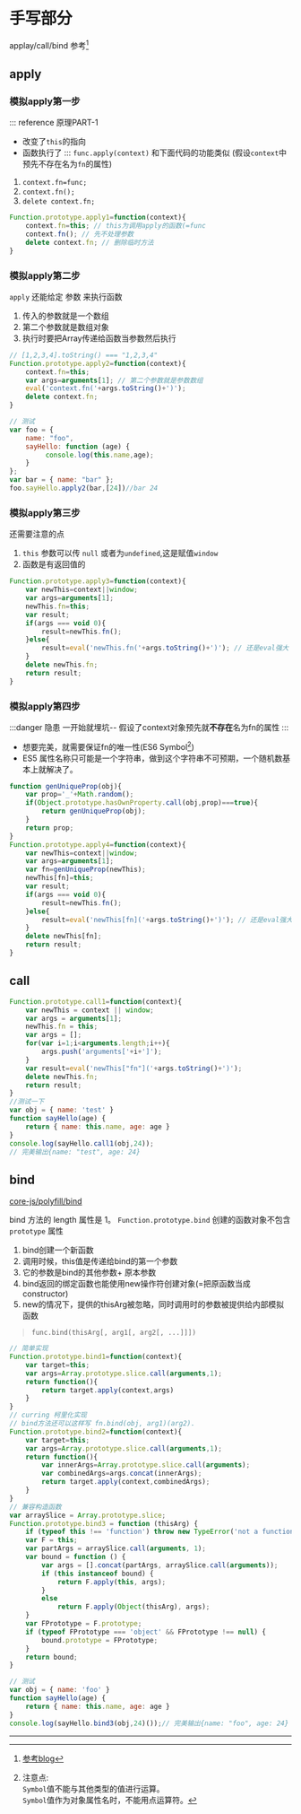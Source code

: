 # 手写部分
applay/call/bind 参考[^0]
## apply

### 模拟apply第一步
::: reference 原理PART-1
-  改变了`this`的指向
- 函数执行了
:::
`func.apply(context)` 和下面代码的功能类似 (假设`context`中预先不存在名为`fn`的属性)
1. `context.fn=func;`
2. `context.fn();`
3. `delete context.fn;`
```js
Function.prototype.apply1=function(context){
    context.fn=this; // this为调用apply的函数(=func
    context.fn(); // 先不处理参数
    delete context.fn; // 删除临时方法
}
```
### 模拟apply第二步
`apply` 还能给定 参数 来执行函数
1. 传入的参数就是一个数组
2. 第二个参数就是数组对象
3. 执行时要把Array传递给函数当参数然后执行
```js
// [1,2,3,4].toString() === "1,2,3,4"
Function.prototype.apply2=function(context){
    context.fn=this;
    var args=arguments[1]; // 第二个参数就是参数数组
    eval('context.fn('+args.toString()+')');
    delete context.fn;
}

// 测试
var foo = {
    name: "foo",
    sayHello: function (age) {
         console.log(this.name,age);
    }
};
var bar = { name: "bar" };
foo.sayHello.apply2(bar,[24])//bar 24
```
### 模拟apply第三步
还需要注意的点
1. `this` 参数可以传 `null` 或者为`undefined`,这是赋值`window`
2. 函数是有返回值的
```js
Function.prototype.apply3=function(context){
    var newThis=context||window;
    var args=arguments[1];
    newThis.fn=this;
    var result;
    if(args === void 0){
        result=newThis.fn();
    }else{
        result=eval('newThis.fn('+args.toString()+')'); // 还是eval强大
    }
    delete newThis.fn;
    return result;
}
```
### 模拟apply第四步
:::danger 隐患
一开始就埋坑--
假设了context对象预先就**不存在**名为fn的属性
:::
- 想要完美，就需要保证fn的唯一性(ES6 Symbol[^1])
- ES5 属性名称只可能是一个字符串，做到这个字符串不可预期，一个随机数基本上就解决了。
```js
function genUniqueProp(obj){
    var prop='_'+Math.random();
    if(Object.prototype.hasOwnProperty.call(obj,prop)===true){
        return genUniqueProp(obj);
    }
    return prop;
}
Function.prototype.apply4=function(context){
    var newThis=context||window;
    var args=arguments[1];
    var fn=genUniqueProp(newThis);
    newThis[fn]=this;
    var result;
    if(args === void 0){
        result=newThis.fn();
    }else{
        result=eval('newThis[fn]('+args.toString()+')'); // 还是eval强大
    }
    delete newThis[fn];
    return result;
}
```

## call
```js
Function.prototype.call1=function(context){
    var newThis = context || window;
    var args = arguments[1];
    newThis.fn = this;
    var args = [];
    for(var i=1;i<arguments.length;i++){
        args.push('arguments['+i+']');
    }
    var result=eval('newThis["fn"]('+args.toString()+')');
    delete newThis.fn;
    return result;
}
//测试一下
var obj = { name: 'test' }
function sayHello(age) {
    return { name: this.name, age: age }
}
console.log(sayHello.call1(obj,24));
// 完美输出{name: "test", age: 24}
```

## bind
[core-js/polyfill/bind](https://github.com/zloirock/core-js/blob/master/packages/core-js/internals/function-bind.js)

 bind 方法的 length 属性是 1。
 `Function.prototype.bind` 创建的函数对象不包含 `prototype` 属性
1. bind创建一个新函数
2. 调用时候，this值是传递给bind的第一个参数
3. 它的参数是bind的其他参数+ 原本参数
4. bind返回的绑定函数也能使用new操作符创建对象(=把原函数当成constructor)
5. new的情况下，提供的thisArg被忽略，同时调用时的参数被提供给内部模拟函数
> `func.bind(thisArg[, arg1[, arg2[, ...]]])`
```js
// 简单实现
Function.prototype.bind1=function(context){
    var target=this;
    var args=Array.prototype.slice.call(arguments,1);
    return function(){
        return target.apply(context,args)
    }
}
// curring 柯里化实现
// bind方法还可以这样写 fn.bind(obj, arg1)(arg2).
Function.prototype.bind2=function(context){
    var target=this;
    var args=Array.prototype.slice.call(arguments,1);
    return function(){
        var innerArgs=Array.prototype.slice.call(arguments);
        var combinedArgs=args.concat(innerArgs);
        return target.apply(context,combinedArgs);
    }
}
// 兼容构造函数
var arraySlice = Array.prototype.slice;
Function.prototype.bind3 = function (thisArg) {
    if (typeof this !== 'function') throw new TypeError('not a function');
    var F = this;
    var partArgs = arraySlice.call(arguments, 1);
    var bound = function () {
        var args = [].concat(partArgs, arraySlice.call(arguments));
        if (this instanceof bound) {
            return F.apply(this, args);
        }
        else
            return F.apply(Object(thisArg), args);
    }
    var FPrototype = F.prototype;
    if (typeof FPrototype === 'object' && FPrototype !== null) {
        bound.prototype = FPrototype;
    }
    return bound;
}

// 测试
var obj = { name: 'foo' }
function sayHello(age) {
    return { name: this.name, age: age }
}
console.log(sayHello.bind3(obj,24)());// 完美输出{name: "foo", age: 24}
```

---
[^0]: [参考blog](https://github.com/jawil/blog/issues/16)
[^1]: 注意点: <br/>
`Symbol`值不能与其他类型的值进行运算。<br/>
`Symbol`值作为对象属性名时，不能用点运算符。